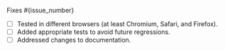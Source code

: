 <!--
Remember to mark it as an issue fix or part of
-->

Fixes #{issue_number}

<!-- Part of  #{issue_number} -->

<!--
If this is a new Sample, double-check if you used the readme_template.md
-->

<!--
Remember to explain changes and how to run code changes locally.
Mark the checkboxes as relevant (remove the ones that aren't).
-->

- [ ] Tested in different browsers (at least Chromium, Safari, and Firefox).
- [ ] Added appropriate tests to avoid future regressions.
- [ ] Addressed changes to documentation.
